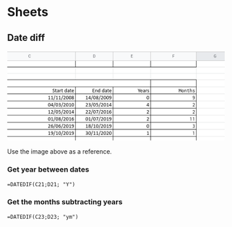 # Sheets

## Date diff

![Example dates](../../.gitbook/assets/captura-de-tela-de-2021-07-20-08-21-11.png)

Use the image above as a reference.

### Get year between dates

```text
=DATEDIF(C21;D21; "Y")
```

### Get the months subtracting years

```text
=DATEDIF(C23;D23; "ym")
```

